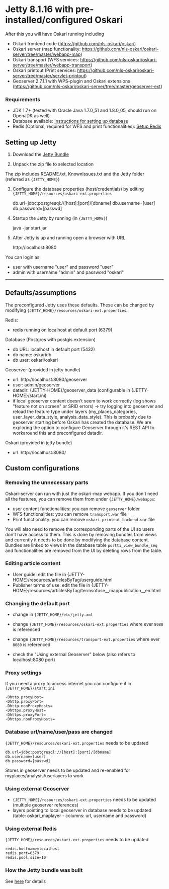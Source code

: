# Jetty 8.1.16 with pre-installed/configured Oskari

After this you will have Oskari running including 

- Oskari frontend code (https://github.com/nls-oskari/oskari)
- Oskari server (map functionality: https://github.com/nls-oskari/oskari-server/tree/master/webapp-map)
- Oskari transport (WFS services: https://github.com/nls-oskari/oskari-server/tree/master/webapp-transport)
- Oskari printout (Print services: https://github.com/nls-oskari/oskari-server/tree/master/servlet-printout)
- Geoserver 2.7.1.1 with WPS-plugin and Oskari extensions (https://github.com/nls-oskari/oskari-server/tree/master/geoserver-ext)

### Requirements

* JDK 1.7+ (tested with Oracle Java 1.7.0_51 and 1.8.0_05, should run on OpenJDK as well)
* Database available: [Instructions for setting up database](/documentation/backend/setup-database)
* Redis (Optional, required for WFS and print functionalities): [Setup Redis](/documentation/backend/setup-redis)

## Setting up Jetty

1) Download the [Jetty Bundle](/download)

2) Unpack the zip file to selected location

The zip includes README.txt, KnownIssues.txt and the Jetty folder (referred as `{JETTY_HOME}`)

3) Configure the database properties (host/credentials) by editing `{JETTY_HOME}/resources/oskari-ext.properties`

    db.url=jdbc:postgresql://[host]:[port]/[dbname]
    db.username=[user]
    db.password=[passwd]

4) Startup the Jetty by running (in `{JETTY_HOME}`)

    java -jar start.jar

5) After Jetty is up and running open a browser with URL

    http://localhost:8080


You can login as:
- user with username "user" and password "user" 
- admin with username "admin" and password "oskari"

---

## Defaults/assumptions

The preconfigured Jetty uses these defaults. These can be changed by modifying `{JETTY_HOME}/resources/oskari-ext.properties`.

Redis:
- redis running on localhost at default port (6379)

Database (Postgres with postgis extension)
- db URL: localhost in default port (5432)
- db name: oskaridb
- db user: oskari/oskari

Geoserver (provided in jetty bundle)
- url: http://localhost:8080/geoserver
- user: admin/geoserver
- datadir: {JETTY-HOME}/geoserver_data (configurable in {JETTY-HOME}/start.ini)
- if local geoserver content doesn't seem to work correctly (log shows "feature not on screen" or SRID errors) -> try logging into geoserver and reload the feature type under layers (my_places_categories, user_layer_data_style, analysis_data_style). This is probably due to geoserver starting before Oskari has created the database. We are exploring the option to configure Geoserver through it's REST API to workaround this and preconfigured datadir.

Oskari (provided in jetty bundle)
- url: http://localhost:8080/

## Custom configurations

### Removing the unnecessary parts

Oskari-server can run with just the oskari-map webapp. If you don't need all the features, you can remove them from under `{JETTY_HOME}/webapps`:
- user content functionalities: you can remove `geoserver` folder
- WFS functionalities: you can remove `transport.war` file
- Print functionality: you can remove `oskari-printout-backend.war` file

You will also need to remove the corresponding parts of the UI so users don't have access to them. This is done by removing bundles from views and currently it needs to be done by modifying the database content. Bundles are linked to views in the database table `portti_view_bundle_seq` and functionalities are removed from the UI by deleting rows from the table.

### Editing article content

- User guide: edit the file in {JETTY-HOME}/resources/articlesByTag/userguide.html
- Publisher terms of use: edit the file in {JETTY-HOME}/resources/articlesByTag/termsofuse__mappublication__en.html

### Changing the default port

- change in `{JETTY_HOME}/etc/jetty.xml`
    
    <Call name="addConnector">
      <Arg>
          <New class="org.eclipse.jetty.server.nio.SelectChannelConnector">
            <Set name="port"><Property name="jetty.port" default="8080"/></Set>

- change `{JETTY_HOME}/resources/oskari-ext.properties` where ever `8080` is referenced 
- change `{JETTY_HOME}/resources/transport-ext.properties` where ever `8080` is referenced 
- check the "Using external Geoserver" below (also refers to localhost:8080 port)

### Proxy settings

If you need a proxy to access internet you can configure it in `{JETTY_HOME}/start.ini`

	-Dhttp.proxyHost=
	-Dhttp.proxyPort=
	-Dhttp.nonProxyHosts=
	-Dhttps.proxyHost=
	-Dhttps.proxyPort=
	-Dhttps.nonProxyHosts=

### Database url/name/user/pass are changed
`{JETTY_HOME}/resources/oskari-ext.properties` needs to be updated

	db.url=jdbc:postgresql://[host]:[port]/[dbname]
	db.username=[user]
	db.password=[passwd]

Stores in geoserver needs to be updated and re-enabled for myplaces/analysis/userlayers to work

### Using external Geoserver
- `{JETTY_HOME}/resources/oskari-ext.properties` needs to be updated (multiple geoserver references)
- layers pointing to local geoserver in database needs to be updated (table: oskari_maplayer - columns: url, username and password)

### Using external Redis
`{JETTY_HOME}/resources/oskari-ext.properties` needs to be updated 

	redis.hostname=localhost
	redis.port=6379
	redis.pool.size=10

### How the Jetty bundle was built

See [here](/documentation/backend/creating-jetty-bundle) for details